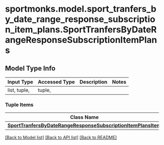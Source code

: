 # sportmonks.model.sport_tranfers_by_date_range_response_subscription_item_plans.SportTranfersByDateRangeResponseSubscriptionItemPlans

## Model Type Info
Input Type | Accessed Type | Description | Notes
------------ | ------------- | ------------- | -------------
list, tuple,  | tuple,  |  | 

### Tuple Items
Class Name | Input Type | Accessed Type | Description | Notes
------------- | ------------- | ------------- | ------------- | -------------
[**SportTranfersByDateRangeResponseSubscriptionItemPlansItem**](SportTranfersByDateRangeResponseSubscriptionItemPlansItem.md) | [**SportTranfersByDateRangeResponseSubscriptionItemPlansItem**](SportTranfersByDateRangeResponseSubscriptionItemPlansItem.md) | [**SportTranfersByDateRangeResponseSubscriptionItemPlansItem**](SportTranfersByDateRangeResponseSubscriptionItemPlansItem.md) |  | 

[[Back to Model list]](../../README.md#documentation-for-models) [[Back to API list]](../../README.md#documentation-for-api-endpoints) [[Back to README]](../../README.md)

